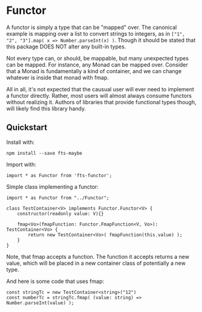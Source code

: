 Functor
===============================================================================
A functor is simply a type that can be "mapped" over.  The canonical example
is mapping over a list to convert strings to integers, as in
`["1", "2", "3"].map( x => Number.parseInt(x) )`.  Though it should be stated
that this package DOES NOT alter any built-in types.

Not every type can, or should, be mappable, but many unexpected types can be
mapped.  For instance, any Monad can be mapped over.  Consider that a Monad
is fundamentally a kind of container, and we can change whatever is inside
that monad with fmap.

All in all, it's not expected that the causual user will ever need to implement
a functor directly.  Rather, most users will almost always consume functors
without realizing it.  Authors of libraries that provide functional types
though, will likely find this library handy.



Quickstart
-------------------------------------------------------------------------------
Install with:
```
npm install --save fts-maybe
```


Import with:
```
import * as Functor from 'fts-functor';
```



Simple class implementing a functor:
```
import * as Functor from "../Functor";

class TestContainer<V> implements Functor.Functor<V> {
    constructor(readonly value: V){}

    fmap<Vo>(fmapFunction: Functor.FmapFunction<V, Vo>): TestContainer<Vo> {
        return new TestContainer<Vo>( fmapFunction(this.value) );
    }
}
```

Note, that fmap accepts a function.  The function it accepts returns a new
value, which will be placed in a new container class of potentially a new type.




And here is some code that uses fmap:
```
const stringTc = new TestContainer<string>("12")
const numberTc = stringTc.fmap( (value: string) => Number.parseInt(value) );
```
